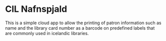 # CIL Nafnspjald
This is a simple cloud app to allow the printing of patron information such as name and the library card number as a barcode on predefined labels that are commonly used in icelandic libraries.